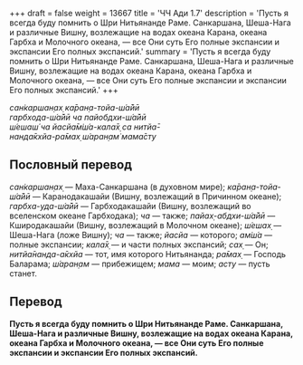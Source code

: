 +++
draft = false
weight = 13667
title = 'ЧЧ Ади 1.7'
description = 'Пусть я всегда буду помнить о Шри Нитьянанде Раме. Санкаршана, Шеша-Нага и различные Вишну, возлежащие на водах океана Карана, океана Гарбха и Молочного океана, — все Они суть Его полные экспансии и экспансии Его полных экспансий.'
summary = 'Пусть я всегда буду помнить о Шри Нитьянанде Раме. Санкаршана, Шеша-Нага и различные Вишну, возлежащие на водах океана Карана, океана Гарбха и Молочного океана, — все Они суть Его полные экспансии и экспансии Его полных экспансий.'
+++

_сан̇каршан̣ах̣ ка̄ран̣а-тойа-ш́а̄йӣ  
гарбхода-ш́а̄йӣ ча пайобдхи-ш́а̄йӣ  
ш́ешаш́ ча йасйа̄м̇ш́а-кала̄х̣ са нитйа̄-  
нанда̄кхйа-ра̄мах̣ ш́аран̣ам̇ мама̄сту_

## Пословный перевод

_сан̇каршан̣ах̣_ — Маха-Санкаршана (в духовном мире); _ка̄ран̣а_\-_тойа_\-_ш́а̄йӣ_ — Каранодакашайи (Вишну, возлежащий в Причинном океане); _гарбха_\-_уда_\-_ш́а̄йӣ_ — Гарбходакашайи (Вишну, возлежащий во вселенском океане Гарбходака); _ча_ — также; _пайах̣_\-_абдхи_\-_ш́а̄йӣ_ — Кширодакашайи (Вишну, возлежащий в Молочном океане); _ш́ешах̣_ — Шеша-Нага (ложе Вишну); _ча_ — также; _йасйа_ — которого; _ам̇ш́а_ — полные экспансии; _кала̄х̣_ — и части полных экспансий; _сах̣_ — Он; _нитйа̄нанда_\-_а̄кхйа_ — тот, имя которого Нитьянанда; _ра̄мах̣_ — Господь Баларама; _ш́аран̣ам_ — прибежищем; _мама_ — моим; _асту_ — пусть станет.

## Перевод

**Пусть я всегда буду помнить о Шри Нитьянанде Раме. Санкаршана, Шеша-Нага и различные Вишну, возлежащие на водах океана Карана, океана Гарбха и Молочного океана, — все Они суть Его полные экспансии и экспансии Его полных экспансий.**

